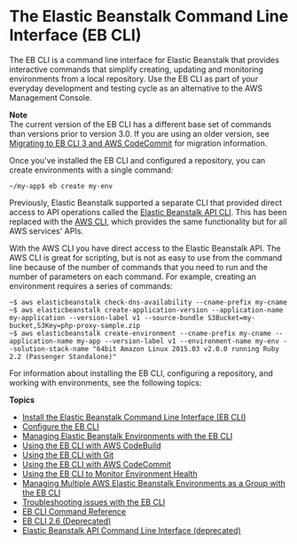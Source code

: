 # The Elastic Beanstalk Command Line Interface \(EB CLI\)<a name="eb-cli3"></a>

The EB CLI is a command line interface for Elastic Beanstalk that provides interactive commands that simplify creating, updating and monitoring environments from a local repository\. Use the EB CLI as part of your everyday development and testing cycle as an alternative to the AWS Management Console\.

**Note**  
The current version of the EB CLI has a different base set of commands than versions prior to version 3\.0\. If you are using an older version, see [Migrating to EB CLI 3 and AWS CodeCommit](eb-cli.md#eb-cli2-migrating) for migration information\.

Once you've installed the EB CLI and configured a repository, you can create environments with a single command:

```
~/my-app$ eb create my-env
```

Previously, Elastic Beanstalk supported a separate CLI that provided direct access to API operations called the [Elastic Beanstalk API CLI](using-api-cli.md)\. This has been replaced with the [AWS CLI](chapter-devenv.md#devenv-awscli), which provides the same functionality but for all AWS services' APIs\.

With the AWS CLI you have direct access to the Elastic Beanstalk API\. The AWS CLI is great for scripting, but is not as easy to use from the command line because of the number of commands that you need to run and the number of parameters on each command\. For example, creating an environment requires a series of commands:

```
~$ aws elasticbeanstalk check-dns-availability --cname-prefix my-cname
~$ aws elasticbeanstalk create-application-version --application-name my-application --version-label v1 --source-bundle S3Bucket=my-bucket,S3Key=php-proxy-sample.zip
~$ aws elasticbeanstalk create-environment --cname-prefix my-cname --application-name my-app --version-label v1 --environment-name my-env --solution-stack-name "64bit Amazon Linux 2015.03 v2.0.0 running Ruby 2.2 (Passenger Standalone)"
```

For information about installing the EB CLI, configuring a repository, and working with environments, see the following topics:

**Topics**
+ [Install the Elastic Beanstalk Command Line Interface \(EB CLI\)](eb-cli3-install.md)
+ [Configure the EB CLI](eb-cli3-configuration.md)
+ [Managing Elastic Beanstalk Environments with the EB CLI](eb-cli3-getting-started.md)
+ [Using the EB CLI with AWS CodeBuild](eb-cli-codebuild.md)
+ [Using the EB CLI with Git](eb3-cli-git.md)
+ [Using the EB CLI with AWS CodeCommit](eb-cli-codecommit.md)
+ [Using the EB CLI to Monitor Environment Health](health-enhanced-ebcli.md)
+ [Managing Multiple AWS Elastic Beanstalk Environments as a Group with the EB CLI](ebcli-compose.md)
+ [Troubleshooting issues with the EB CLI](eb-cli-troubleshooting.md)
+ [EB CLI Command Reference](eb3-cmd-commands.md)
+ [EB CLI 2\.6 \(Deprecated\)](eb-cli.md)
+ [Elastic Beanstalk API Command Line Interface \(deprecated\)](using-api-cli.md)